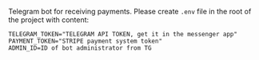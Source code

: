 Telegram bot for receiving payments. Please create `.env` file in the root of the project with content:
```
TELEGRAM_TOKEN="TELEGRAM API TOKEN, get it in the messenger app"
PAYMENT_TOKEN="STRIPE payment system token"
ADMIN_ID=ID of bot administrator from TG
```
